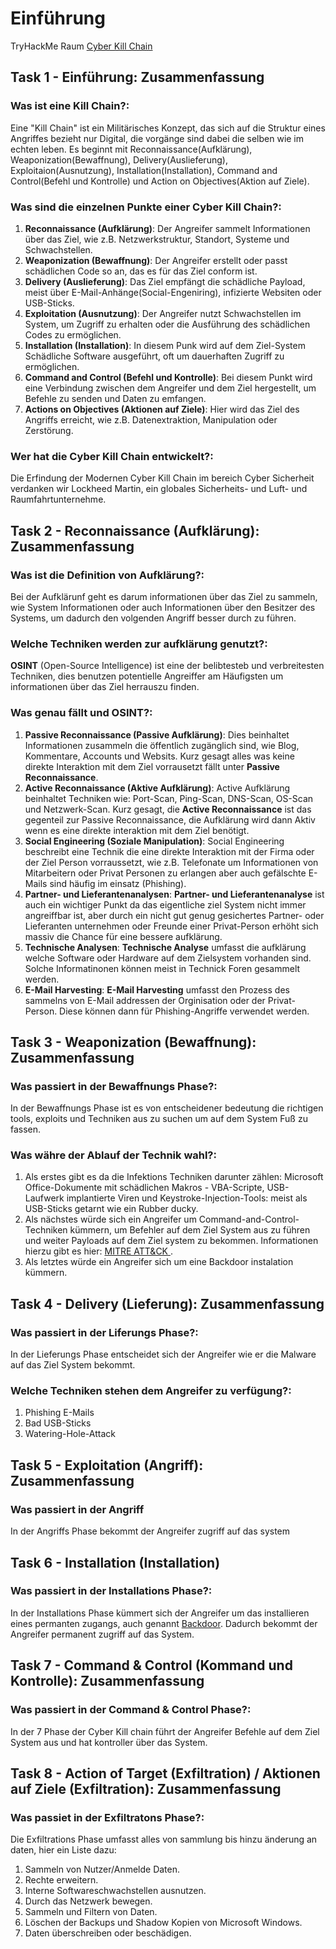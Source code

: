 # Einführung
TryHackMe Raum [Cyber Kill Chain](https://tryhackme.com/room/cyberkillchainzmt)  

## Task 1 - Einführung: Zusammenfassung
### Was ist eine Kill Chain?:  
Eine "Kill Chain" ist ein Militärisches Konzept, das sich auf die Struktur eines Angriffes bezieht nur Digital, die vorgänge sind dabei die selben wie im echten leben. Es beginnt mit Reconnaissance(Aufklärung), Weaponization(Bewaffnung), Delivery(Auslieferung), Exploitaion(Ausnutzung), Installation(Installation), Command and Control(Befehl und Kontrolle) und Action on Objectives(Aktion auf Ziele).


### Was sind die einzelnen Punkte einer Cyber Kill Chain?:
1. **Reconnaissance (Aufklärung)**: Der Angreifer sammelt Informationen über das Ziel, wie z.B. Netzwerkstruktur, Standort, Systeme und Schwachstellen.
2. **Weaponization (Bewaffnung)**: Der Angreifer erstellt oder passt schädlichen Code so an, das es für das Ziel conform ist.
3. **Delivery (Auslieferung)**: Das Ziel empfängt die schädliche Payload, meist über E-Mail-Anhänge(Social-Engeniring), infizierte Websiten oder USB-Sticks.
4. **Exploitation (Ausnutzung)**: Der Angreifer nutzt Schwachstellen im System, um Zugriff zu erhalten oder die Ausführung des schädlichen Codes zu ermöglichen.
5. **Installation (Installation)**: In diesem Punk wird auf dem Ziel-System Schädliche Software ausgeführt, oft um dauerhaften Zugriff zu ermöglichen.
6. **Command and Control (Befehl und Kontrolle)**: Bei diesem Punkt wird eine Verbindung zwischen dem Angreifer und dem Ziel hergestellt, um Befehle zu senden und Daten zu emfangen.
7. **Actions on Objectives (Aktionen auf Ziele)**: Hier wird das Ziel des Angriffs erreicht, wie z.B. Datenextraktion, Manipulation oder Zerstörung.

### Wer hat die Cyber Kill Chain entwickelt?:
Die Erfindung der Modernen Cyber Kill Chain im bereich Cyber Sicherheit verdanken wir Lockheed Martin, ein globales Sicherheits- und Luft- und Raumfahrtunternehme.

## Task 2 - Reconnaissance (Aufklärung): Zusammenfassung
### Was ist die Definition von Aufklärung?:
Bei der Aufklärunf geht es darum informationen über das Ziel zu sammeln, wie System Informationen oder auch Informationen über den Besitzer des Systems, um dadurch den volgenden Angriff besser durch zu führen.

### Welche Techniken werden zur aufklärung genutzt?:
**OSINT** (Open-Source Intelligence) ist eine der belibtesteb und verbreitesten Techniken, dies benutzen potentielle Angreiffer am Häufigsten um informationen über das Ziel herrauszu finden.   

### Was genau fällt und OSINT?:
1. **Passive Reconnaissance (Passive Aufklärung)**: Dies beinhaltet Informationen zusammeln die öffentlich zugänglich sind, wie Blog, Kommentare, Accounts und Websits. Kurz gesagt alles was keine direkte Interaktion mit dem Ziel vorrausetzt fällt unter **Passive Reconnaissance**.
2. **Active Reconnaissance (Aktive Aufklärung)**: Active Aufklärung beinhaltet Techniken wie: Port-Scan, Ping-Scan, DNS-Scan, OS-Scan und Netzwerk-Scan. Kurz gesagt, die **Active Reconnaissance** ist das gegenteil zur Passive Reconnaissance, die Aufklärung wird dann Aktiv wenn es eine direkte interaktion mit dem Ziel benötigt.
3. **Social Engineering (Soziale Manipulation)**: Social Engineering beschreibt eine Technik die eine direkte Interaktion mit der Firma oder der Ziel Person vorraussetzt, wie z.B. Telefonate um Informationen von Mitarbeitern oder Privat Personen zu erlangen aber auch gefälschte E-Mails sind häufig im einsatz (Phishing).
4. **Partner- und Lieferantenanalysen**: **Partner- und Lieferantenanalyse** ist auch ein wichtiger Punkt da das eigentliche ziel System nicht immer angreiffbar ist, aber durch ein nicht gut genug gesichertes Partner- oder Lieferanten unternehmen oder Freunde einer Privat-Person erhöht sich massiv die Chance für eine bessere aufklärung.
5. **Technische Analysen**: **Technische Analyse** umfasst die aufklärung welche Software oder Hardware auf dem Zielsystem vorhanden sind. Solche Informatinonen können meist in Technick Foren gesammelt werden.
6. **E-Mail Harvesting**: **E-Mail Harvesting** umfasst den Prozess des sammelns von E-Mail addressen der Orginisation oder der Privat-Person. Diese können dann für Phishing-Angriffe verwendet werden.

## Task 3 - Weaponization (Bewaffnung): Zusammenfassung
### Was passiert in der Bewaffnungs Phase?:
In der Bewaffnungs Phase ist es von entscheidener bedeutung die richtigen tools, exploits und Techniken aus zu suchen um auf dem System Fuß zu fassen.

### Was währe der Ablauf der Technik wahl?:
1. Als erstes gibt es da die Infektions Techniken       darunter zählen: Microsoft Office-Dokumente mit schädlichen Makros - VBA-Scripte, USB-Laufwerk implantierte Viren und Keystroke-Injection-Tools: meist als USB-Sticks getarnt wie ein Rubber ducky.
2. Als nächstes würde sich ein Angreifer um  Command-and-Control-Techniken kümmern, um Befehler auf dem Ziel System aus zu führen und weiter Payloads auf dem Ziel system zu bekommen. Informationen hierzu gibt es hier: [MITRE ATT&CK ](https://attack.mitre.org/tactics/TA0011/).
3. Als letztes würde ein Angreifer sich um eine Backdoor instalation kümmern.

## Task 4 - Delivery (Lieferung): Zusammenfassung
### Was passiert in der Liferungs Phase?:
In der Lieferungs Phase entscheidet sich der Angreifer wie er die Malware auf das Ziel System bekommt.

### Welche Techniken stehen dem Angreifer zu verfügung?:
1. Phishing E-Mails
2. Bad USB-Sticks
3. Watering-Hole-Attack

## Task 5 - Exploitation (Angriff): Zusammenfassung
### Was passiert in der Angriff
In der Angriffs Phase bekommt der Angreifer zugriff auf das system

## Task 6 - Installation (Installation)
### Was passiert in der Installations Phase?:
In der Installations Phase kümmert sich der Angreifer um das installieren eines permanten zugangs, auch genannt [Backdoor](https://www.trendmicro.com/vinfo/us/security/definition/backdoor). Dadurch bekommt der Angreifer permanent zugriff auf das System.

## Task 7 - Command & Control (Kommand und Kontrolle): Zusammenfassung
### Was passiert in der Command & Control Phase?:
In der 7 Phase der Cyber Kill chain führt der Angreifer Befehle auf dem Ziel System aus und hat kontroller über das System.

## Task 8 - Action of Target (Exfiltration) / Aktionen auf Ziele (Exfiltration): Zusammenfassung
### Was passiet in der Exfiltratons Phase?:
Die Exfiltrations Phase umfasst alles von sammlung bis hinzu änderung an daten, hier ein Liste dazu:
1. Sammeln von Nutzer/Anmelde Daten.
2. Rechte erweitern.
3. Interne Softwareschwachstellen ausnutzen.
4. Durch das Netzwerk bewegen.
5. Sammeln und Filtern von Daten.
6. Löschen der Backups und Shadow Kopien von Microsoft Windows.
7. Daten überschreiben oder beschädigen.
